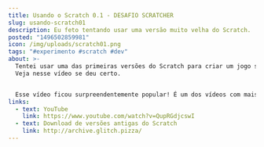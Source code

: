 ```yaml
---
title: Usando o Scratch 0.1 - DESAFIO SCRATCHER
slug: usando-scratch01
description: Eu feto tentando usar uma versão muito velha do Scratch.
posted: "1496502859981"
icon: /img/uploads/scratch01.png
tags: "#experimento #scratch #dev"
about: >-
  Tentei usar uma das primeiras versões do Scratch para criar um jogo simples.
  Veja nesse vídeo se deu certo.


  Esse vídeo ficou surpreendentemente popular! É um dos vídeos com mais views do meu canal.
links:
  - text: YouTube
    link: https://www.youtube.com/watch?v=QupRGdjcswI
  - text: Download de versões antigas do Scratch
    link: http://archive.glitch.pizza/
---
```

<vid-yt url="https://www.youtube.com/watch?v=QupRGdjcswI"></vid-yt>